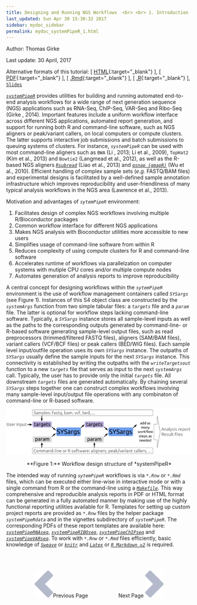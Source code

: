 ```yaml
---
title: Designing and Running NGS Workflows  <br> <br> 1. Introduction
last_updated: Sun Apr 30 15:30:32 2017
sidebar: mydoc_sidebar
permalink: mydoc_systemPipeR_1.html
---
```

Author: Thomas Girke

Last update: 30 April, 2017 

Alternative formats of this tutorial:
[ [HTML](http://girke.bioinformatics.ucr.edu/GEN242/pages/mydoc/systemPipeR.html){:target="_blank"} ],
[ [PDF](http://girke.bioinformatics.ucr.edu/GEN242/pages/mydoc/systemPipeR.pdf){:target="_blank"} ],
[ [.Rmd](https://raw.githubusercontent.com/tgirke/GEN242/gh-pages/_vignettes/10_Rworkflows/systemPipeR.Rmd){:target="_blank"} ],
[ [.R](https://raw.githubusercontent.com/tgirke/GEN242/gh-pages/_vignettes/10_Rworkflows/systemPipeR.R){:target="_blank"} ],
[`Slides`](http://girke.bioinformatics.ucr.edu/GEN242/mydoc_slides_12.html)


[_`systemPipeR`_](http://www.bioconductor.org/packages/devel/bioc/html/systemPipeR.html) provides utilities for building and running automated end-to-end analysis workflows for a wide range of next generation sequence (NGS) applications such as RNA-Seq, ChIP-Seq, VAR-Seq and Ribo-Seq (Girke , 2014). Important features include a uniform workflow interface across different NGS applications, automated report generation, and support for running both R and command-line software, such as NGS aligners or peak/variant callers, on local computers or compute clusters. The latter supports interactive job submissions and batch submissions to queuing systems of clusters. For instance, _`systemPipeR`_ can be used with most command-line aligners such as `BWA` (Li , 2013; Li et al., 2009), `TopHat2` (Kim et al., 2013) and `Bowtie2` (Langmead et al., 2012), as well as the R-based NGS aligners [_`Rsubread`_](http://www.bioconductor.org/packages/devel/bioc/html/Rsubread.html) (Liao et al., 2013) and [_`gsnap (gmapR)`_](http://www.bioconductor.org/packages/devel/bioc/html/gmapR.html) (Wu et al., 2010). Efficient handling of complex sample sets (_e.g._ FASTQ/BAM files) and experimental designs is facilitated by a well-defined sample annotation infrastructure which improves reproducibility and user-friendliness of many typical analysis workflows in the NGS area (Lawrence et al., 2013). 

Motivation and advantages of _`sytemPipeR`_ environment:

1. Facilitates design of complex NGS workflows involving multiple R/Bioconductor packages
2. Common workflow interface for different NGS applications
3. Makes NGS analysis with Bioconductor utilities more accessible to new users
4. Simplifies usage of command-line software from within R
5. Reduces complexity of using compute clusters for R and command-line software
6. Accelerates runtime of workflows via parallelzation on computer systems with mutiple CPU cores and/or multiple compute nodes
6. Automates generation of analysis reports to improve reproducibility

A central concept for designing workflows within the _`sytemPipeR`_ environment is the use of workflow management containers called _`SYSargs`_ (see Figure 1). Instances of this S4 object class are constructed by the _`systemArgs`_ function from two simple tabular files: a _`targets`_ file and a _`param`_ file. The latter is optional for workflow steps lacking command-line software. Typically, a _`SYSargs`_ instance stores all sample-level inputs as well as the paths to the corresponding outputs generated by command-line- or R-based software generating sample-level output files, such as read preprocessors (trimmed/filtered FASTQ files), aligners (SAM/BAM files), variant callers (VCF/BCF files) or peak callers (BED/WIG files). Each sample level input/outfile operation uses its own _`SYSargs`_ instance. The outpaths of _`SYSargs`_ usually define the sample inputs for the next _`SYSargs`_ instance. This connectivity is established by writing the outpaths with the _`writeTargetsout`_ function to a new _`targets`_ file that serves as input to the next _`systemArgs`_ call. Typically, the user has to provide only the initial _`targets`_ file. All downstream _`targets`_ files are generated automatically. By chaining several _`SYSargs`_ steps together one can construct complex workflows involving many sample-level input/output file operations with any combinaton of command-line or R-based software. 

![](./pages/mydoc/systemPipeR_files/SystemPipeR_Workflow.png)
<div align="center">**Figure 1:** Workflow design structure of *systemPipeR* </div>

The intended way of running _`sytemPipeR`_ workflows is via _`*.Rnw`_ or _`*.Rmd`_ files, which can be executed either line-wise in interactive mode or with a single command from R or the command-line using a [_`Makefile`_](https://github.com/tgirke/systemPipeR/blob/master/inst/extdata/Makefile). This way comprehensive and reproducible analysis reports in PDF or HTML format can be generated in a fully automated manner by making use of the highly functional reporting utilities available for R. Templates for setting up custom project reports are provided as _`*.Rnw`_ files by the helper package _`systemPipeRdata`_ and in the vignettes subdirectory of _`systemPipeR`_. The corresponding PDFs of these report templates are available here: [_`systemPipeRNAseq`_](https://github.com/tgirke/systemPipeR/blob/master/vignettes/systemPipeRNAseq.pdf?raw=true), [_`systemPipeRIBOseq`_](https://github.com/tgirke/systemPipeR/blob/master/vignettes/systemPipeRIBOseq.pdf?raw=true), [_`systemPipeChIPseq`_](https://github.com/tgirke/systemPipeR/blob/master/vignettes/systemPipeChIPseq.pdf?raw=true) and [_`systemPipeVARseq`_](https://github.com/tgirke/systemPipeR/blob/master/vignettes/systemPipeVARseq.pdf?raw=true). To work with _`*.Rnw`_ or _`*.Rmd`_ files efficiently, basic knowledge of [_`Sweave`_](https://www.stat.uni-muenchen.de/~leisch/Sweave/) or [_`knitr`_](http://yihui.name/knitr/) and [_`Latex`_](http://www.latex-project.org/) or [_`R Markdown v2`_](http://rmarkdown.rstudio.com/) is required. 



<br><br><center><a href="mydoc_systemPipeR_1.html"><img src="images/left_arrow.png" alt="Previous page."></a>Previous Page &nbsp; &nbsp; &nbsp; &nbsp; &nbsp; &nbsp; &nbsp; &nbsp; &nbsp; &nbsp; Next Page
<a href="mydoc_systemPipeR_2.html"><img src="images/right_arrow.png" alt="Next page."></a></center>
